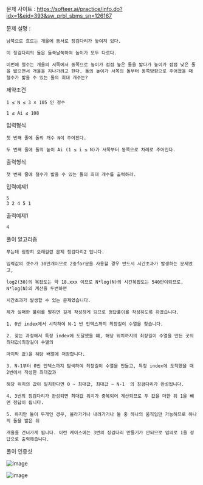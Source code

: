 문제 사이트 : https://softeer.ai/practice/info.do?idx=1&eid=393&sw_prbl_sbms_sn=126167

문제 설명 :

    남북으로 흐르는 개울에 동서로 징검다리가 놓여져 있다.
    
    이 징검다리의 돌은 들쑥날쑥하여 높이가 모두 다르다. 
    
    이번에 철수는 개울의 서쪽에서 동쪽으로 높이가 점점 높은 돌을 밟다가 높이가 점점 낮은 돌을 밟으면서 개울을 지나가려고 한다. 돌의 높이가 서쪽의 돌부터 동쪽방향으로 주어졌을 때 철수가 밟을 수 있는 돌의 최대 개수는? 

제약조건

    1 ≤ N ≤ 3 × 105 인 정수

    1 ≤ Ai ≤ 108

입력형식

    첫 번째 줄에 돌의 개수 N이 주어진다. 
    
    두 번째 줄에 돌의 높이 Ai (1 ≤ i ≤ N)가 서쪽부터 동쪽으로 차례로 주어진다. 

출력형식

    첫 번째 줄에 철수가 밟을 수 있는 돌의 최대 개수를 출력하라.

입력예제1

    5
    3 2 4 5 1

출력예제1

    4
    
풀이 알고리즘

    푸는데 굉장히 오래걸린 문제 징검다리2 입니다.
    
    입력값의 갯수가 30만개이므로 2중for문을 사용할 경우 반드시 시간초과가 발생하는 문제였고, 
    
    log2(30)의 복잡도는 약 18.xxx 이므로 N*log(N)의 시간복잡도는 540만이되므로, N*log(N)의 계산을 두번하면
    
    시간초과가 발생할 수 있는 문제였습니다.
    
    제가 실패한 풀이를 말하면 길게 작성하게 되므로 정답풀이를 작성하도록 하겠습니다.
    
    1. 0번 index에서 시작하여 N-1 번 인덱스까지 최장길이 수열을 찾습니다.
    
    2. 찾는 과정에서 특정 index에 도달했을 떄, 해당 위치까지의 최장길이 수열을 만든 곳의 최대값(최장길이 수열의
    
    마지막 값)을 해당 배열에 저장합니다.
    
    3. N-1부터 0번 인덱스까지 탐색하여 최장길이 수열을 만들고, 특정 index에 도착했을 때 2번에서 작성한 최대값과
    
    해당 위치의 값이 일치한다면 0 ~ 최대값, 최대값 ~ N-1  의 징검다리가 완성됩니다.
    
    4. 3번의 징검다리가 완성되면 최대값 위치가 중복되어 계산되므로 두 값을 더한 뒤 1을 뺴면 정답이 됩니다.
    
    5. 하지만 돌이 두개인 경우, 올라가거나 내려가거나 둘 중 하나의 움직임만 가능하므로 하나의 돌을 밟은 뒤
    
    개울을 건너가게 됩니다. 이런 케이스에는 3번의 징검다리 만들기가 안되므로 임의로 1을 정답으로 출력해줍니다.
    
 풀이 인증샷 
 
 ![image](https://user-images.githubusercontent.com/57944215/212066059-83015e61-d7e2-4ef3-9286-69bf9b0aeb10.png)

 ![image](https://user-images.githubusercontent.com/57944215/212065995-b47becad-deb9-4db8-838f-f2145e9e0351.png)
